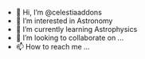 - 👋 Hi, I’m @celestiaaddons
- 👀 I’m interested in Astronomy
- 🌱 I’m currently learning Astrophysics
- 💞️ I’m looking to collaborate on ...
- 📫 How to reach me ...

<!---
celestiaaddons/celestiaaddons is a ✨ special ✨ repository because its `README.md` (this file) appears on your GitHub profile.
You can click the Preview link to take a look at your changes.
--->
